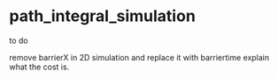 # path_integral_simulation

to do

remove barrierX in 2D simulation and replace it with barriertime
explain what the cost is.